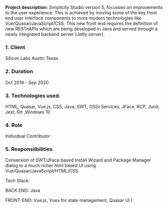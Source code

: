 
**Project description:** Simplicity Studio version 5, focusses on improvements to the user experience. This is achieved by moving some of the key front end user interface components to more modern technologies like Vue/Quasar/JavaScript/CSS. This new front end requires the definition of new RESTnAPIs which are being developed in Java and served through a newly integrated backend server (Jetty server).


### 1. Client

Silicon Labs Austin Texas
 
### 2.  Duration

Oct 2019 - Sep 2020

### 3. Technologies used. 
HTML, Quasar, Vue.js, CSS, Java, SWT, OSGi Services, JFace, RCP, Junit, Jest, Git ,Windows 10

### 4. Role 

Individual Contributor

### 5. Responsilbilities

Conversion of SWT/JFace based Install Wizard and Package Manager dialog to a much richer html based UI using Vue/Quasar/JavaScript/HTML/CSS.

Tech Stack:

BACK END: Java

FRONT-END: Vue.js, Vuex for state management, Quasar UI l
